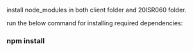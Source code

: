 install node_modules in both client folder and 20ISR060 folder.

run the below command for installing required dependencies:

### npm install
